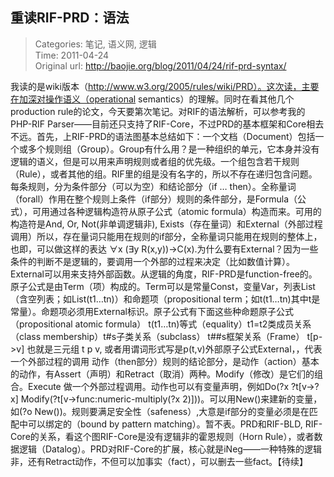 重读RIF-PRD：语法
---
    
> Categories: 笔记, 语义网, 逻辑  
> Time: 2011-04-24  
> Original url: <http://baojie.org/blog/2011/04/24/rif-prd-syntax/>
    
我读的是wiki版本（http://www.w3.org/2005/rules/wiki/PRD）。这次读，主要在加深对操作语义（operational semantics）的理解。同时在看其他几个production rule的论文，今天要第次笔记。对RIF的语法解析，可以参考我的PHP-RIF Parser——目前还只支持了RIF-Core，不过PRD的基本框架和Core相去不远。首先，上RIF-PRD的语法图基本总结如下：一个文档（Document）包括一个或多个规则组（Group）。Group有什么用？是一种组织的单元，它本身并没有逻辑的语义，但是可以用来声明规则或者组的优先级。一个组包含若干规则（Rule），或者其他的组。RIF里的组是没有名字的，所以不存在递归包含问题。每条规则，分为条件部分（可以为空）和结论部分（if … then）。全称量词（forall）作用在整个规则上条件（if部分）规则的条件部分，是Formula（公式），可用通过各种逻辑构造符从原子公式（atomic formula）构造而来。可用的构造符是And, Or, Not(非单调逻辑非), Exists（存在量词）和External（外部过程调用）所以，存在量词只能用在规则的if部分，全称量词只能用在规则的整体上，也即，可以做这样的表达 ∀x (∃y R(x,y))->C(x).为什么要有External？因为一些条件的判断不是逻辑的，要调用一个外部的过程来决定（比如数值计算）。External可以用来支持外部函数。从逻辑的角度，RIF-PRD是function-free的。原子公式是由Term（项）构成的。Term可以是常量Const，变量Var，列表List（含空列表；如List(t1…tn)）和命题项（propositional term；如t(t1…tn)其中t是常量）。命题项必须用External标识。原子公式有下面这些种命题原子公式（propositional atomic formula） t(t1…tn)等式（equality）t1=t2类成员关系（class membership）t#s子类关系（subclass） t##s框架关系（Frame） t[p->v] 也就是三元组 t p v, 或者用谓词形式写是p(t,v)外部原子公式External，，代表一个外部过程的调用     动作（then部分）规则的结论部分，是动作（action）基本的动作，有Assert（声明）和Retract（取消）两种。Modify（修改）是它们的组合。Execute 做一个外部过程调用。动作也可以有变量声明，例如Do(?x ?t[v->?x] Modify(?t[v->func:numeric-multiply(?x 2)]))。可以用New()来建新的变量，如(?o New())。规则要满足安全性（safeness）,大意是if部分的变量必须是在匹配中可以绑定的（bound by pattern matching）。暂不表。PRD和RIF-BLD, RIF-Core的关系，看这个图RIF-Core是没有逻辑非的霍恩规则（Horn Rule），或者数据逻辑（Datalog）。PRD对RIF-Core的扩展，核心就是iNeg——一种特殊的逻辑非，还有Retract动作，不但可以加事实（fact），可以删去一些fact。【待续】     
    